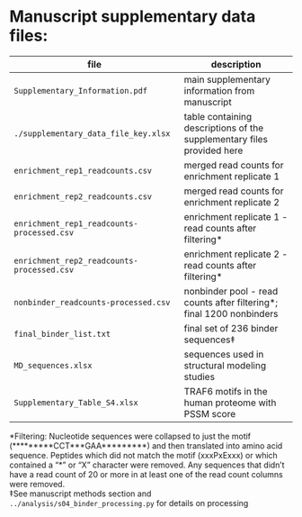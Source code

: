 # Manuscript supplementary data files:

file | description
--- | ---
`Supplementary_Information.pdf` | main supplementary information from manuscript
`./supplementary_data_file_key.xlsx` | table containing descriptions of the supplementary files provided here
`enrichment_rep1_readcounts.csv` | merged read counts for enrichment replicate 1
`enrichment_rep2_readcounts.csv` | merged read counts for enrichment replicate 2
`enrichment_rep1_readcounts-processed.csv` | enrichment replicate 1 - read counts after filtering*
`enrichment_rep2_readcounts-processed.csv` | enrichment replicate 2 - read counts after filtering*
`nonbinder_readcounts-processed.csv` | nonbinder pool - read counts after filtering*; final 1200 nonbinders
`final_binder_list.txt` | final set of 236 binder sequences‡
`MD_sequences.xlsx` | sequences used in structural modeling studies
`Supplementary_Table_S4.xlsx` | TRAF6 motifs in the human proteome with PSSM score

\*Filtering: Nucleotide sequences were collapsed to just the motif (\*\*\*\*\*\*\*\*\*CCT\*\*\*GAA\*\*\*\*\*\*\*\*\*) and then translated into amino acid sequence. Peptides which did not match the motif (xxxPxExxx) or which contained a “\*” or “X” character were removed. Any sequences that didn’t have a read count of 20 or more in at least one of the read count columns were removed.<br>
‡See manuscript methods section and `../analysis/s04_binder_processing.py` for details on processing